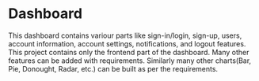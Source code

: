 # Dashboard
This dashboard contains variour parts like sign-in/login, sign-up, users, account information, account settings, notifications, and logout features. This project contains only the frontend part of the dashboard. Many other features can be added with requirements.  Similarly many other charts(Bar, Pie, Donought, Radar, etc.) can be built as per the requirements.
